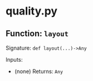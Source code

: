 # quality.py

## Function: `layout`

Signature: `def layout(...)->Any`

Inputs:
- (none)
Returns: `Any`
